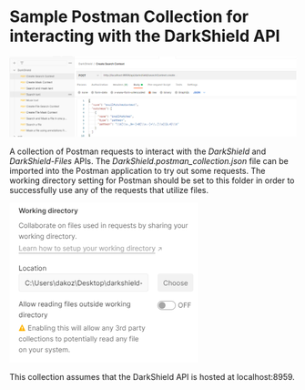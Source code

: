 # Sample Postman Collection for interacting with the DarkShield API

![Postman DarkShield Collection](postman-darkshield-collection.PNG)

A collection of Postman requests to interact with the *DarkShield* and *DarkShield-Files* APIs.
The *DarkShield.postman_collection.json* file can be imported into the Postman application to
try out some requests. The working directory setting for Postman should be set to this folder
in order to successfully use any of the requests that utilize files.

![Setting the Postman working directory](postman-working-directory.PNG)

This collection assumes that the DarkShield API is hosted at localhost:8959.
